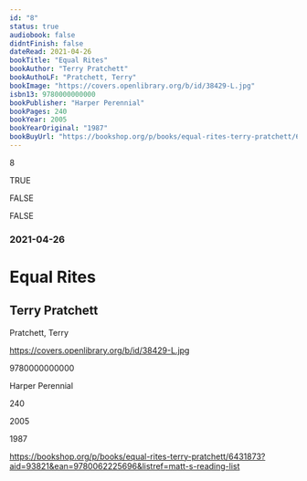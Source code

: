 ```yaml
---
id: "8"
status: true
audiobook: false
didntFinish: false
dateRead: 2021-04-26
bookTitle: "Equal Rites"
bookAuthor: "Terry Pratchett"
bookAuthoLF: "Pratchett, Terry"
bookImage: "https://covers.openlibrary.org/b/id/38429-L.jpg"
isbn13: 9780000000000
bookPublisher: "Harper Perennial"
bookPages: 240
bookYear: 2005
bookYearOriginal: "1987"
bookBuyUrl: "https://bookshop.org/p/books/equal-rites-terry-pratchett/6431873?aid=93821&ean=9780062225696&listref=matt-s-reading-list"
---
```

8

TRUE

FALSE

FALSE

### 2021-04-26

# Equal Rites

## Terry Pratchett

Pratchett, Terry

https://covers.openlibrary.org/b/id/38429-L.jpg

9780000000000

Harper Perennial

240

2005

1987

https://bookshop.org/p/books/equal-rites-terry-pratchett/6431873?aid=93821&ean=9780062225696&listref=matt-s-reading-list